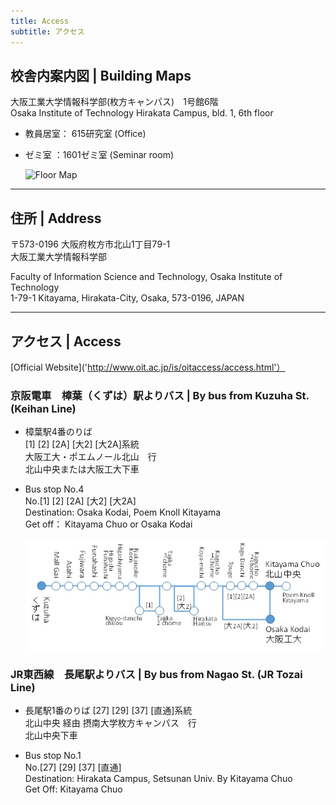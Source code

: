 ```yaml
---
title: Access
subtitle: アクセス
---
```


## 校舎内案内図 | Building Maps
大阪工業大学情報科学部(枚方キャンパス)　1号館6階  
Osaka Institute of Technology Hirakata Campus, bld. 1, 6th floor  
- 教員居室： 615研究室 (Office)
- ゼミ室  ：1601ゼミ室 (Seminar room)  
  
  ![Floor Map](https://ykama615.github.io/floor.jpg)  
  
***

## 住所 | Address
〒573-0196 大阪府枚方市北山1丁目79-1    
大阪工業大学情報科学部  

Faculty of Information Science and Technology, Osaka Institute of Technology  
1-79-1 Kitayama, Hirakata-City, Osaka, 573-0196, JAPAN  

***

## アクセス | Access

  
[Official Website]('http://www.oit.ac.jp/is/oitaccess/access.html'）


### 京阪電車　樟葉（くずは）駅よりバス | By bus from Kuzuha St. (Keihan Line)  


- 樟葉駅4番のりば  
[1] [2] [2A] [大2] [大2A]系統  
大阪工大・ポエムノール北山　行  
北山中央または大阪工大下車

- Bus stop No.4  
No.[1] [2] [2A] [大2] [大2A]  
Destination: Osaka Kodai, Poem Knoll Kitayama  
Get off： Kitayama Chuo or Osaka Kodai  

  ![Bus Stop](./busstop.jpg)


### JR東西線　長尾駅よりバス | By bus from Nagao St. (JR Tozai Line)

- 長尾駅1番のりば
[27] [29] [37] [直通]系統  
北山中央 経由 摂南大学枚方キャンパス　行    
北山中央下車  

- Bus stop No.1  
No.[27] [29] [37] [直通]  
Destination: Hirakata Campus, Setsunan Univ. By Kitayama Chuo  
Get Off: Kitayama Chuo  
